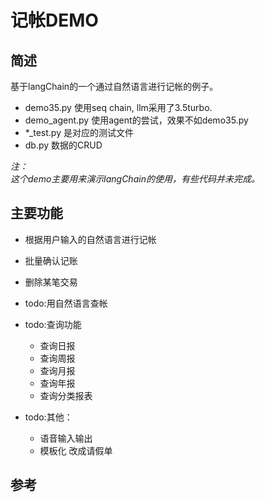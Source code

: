 
# 记帐DEMO
## 简述
  基于langChain的一个通过自然语言进行记帐的例子。   

- demo35.py 使用seq chain, llm采用了3.5turbo. 
- demo_agent.py 使用agent的尝试，效果不如demo35.py
- *_test.py 是对应的测试文件
- db.py 数据的CRUD


*注：  
这个demo主要用来演示langChain的使用，有些代码并未完成。* 

## 主要功能

- 根据用户输入的自然语言进行记帐
- 批量确认记账
- 删除某笔交易


- todo:用自然语言查帐
- todo:查询功能
  - 查询日报
  - 查询周报
  - 查询月报
  - 查询年报
  - 查询分类报表

- todo:其他：
  - 语音输入输出  
  - 模板化 改成请假单


## 参考
